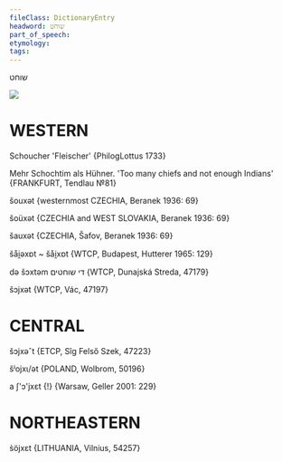 ```yaml
---
fileClass: DictionaryEntry
headword: שוחט
part_of_speech: 
etymology: 
tags: 
---
```

שוחט

![](https://ia802902.us.archive.org/9/items/Yiddish-Dialect-Maps/Guggenheim-Gruenberg_karte_20.jpg)

WESTERN
========

Schoucher 'Fleischer' {PhilogLottus 1733}

Mehr Schochtim als Hühner. 'Too many chiefs and not enough Indians'
{FRANKFURT, Tendlau №81}

šouxət {westernmost CZECHIA, Beranek 1936: 69}

šoüxət {CZECHIA and WEST SLOVAKIA, Beranek 1936: 69}

šauxət {CZECHIA, Šafov, Beranek 1936: 69}

šåi̯əxɒt ~ šåi̯xɒt {WTCP, Budapest, Hutterer 1965: 129}

də šɔxtəm די שוחטים {WTCP, Dunajská Streda, 47179}

šɔjxət {WTCP, Vác, 47197}

CENTRAL
========

šɔjxəˆt {ETCP, Sîg Felső Szek, 47223}

šʲojxɩ/ət {POLAND, Wolbrom, 50196}

a ʃ'ɔ'jxɛt {!} {Warsaw, Geller 2001: 229}

NORTHEASTERN
==============

s̀öjxɛt {LITHUANIA, Vilnius, 54257}